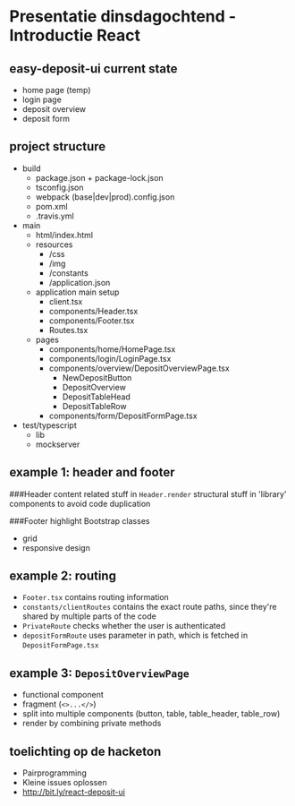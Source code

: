 Presentatie dinsdagochtend - Introductie React
==============================================


easy-deposit-ui current state
-----------------------------
* home page (temp)
* login page
* deposit overview
* deposit form


project structure
-----------------
* build
    * package.json + package-lock.json
    * tsconfig.json
    * webpack (base|dev|prod).config.json
    * pom.xml
    * .travis.yml
* main
    * html/index.html
    * resources
        * /css
        * /img
        * /constants
        * /application.json
    * application main setup
        * client.tsx
        * components/Header.tsx
        * components/Footer.tsx
        * Routes.tsx
    * pages
        * components/home/HomePage.tsx
        * components/login/LoginPage.tsx
        * components/overview/DepositOverviewPage.tsx
            * NewDepositButton
            * DepositOverview
            * DepositTableHead
            * DepositTableRow
        * components/form/DepositFormPage.tsx
* test/typescript
    * lib
    * mockserver


example 1: header and footer
----------------------------

###Header
content related stuff in `Header.render`
structural stuff in 'library' components to avoid code duplication

###Footer
highlight Bootstrap classes

* grid
* responsive design


example 2: routing
------------------

* `Footer.tsx` contains routing information
* `constants/clientRoutes` contains the exact route paths, since they're shared by multiple parts of the code
* `PrivateRoute` checks whether the user is authenticated
* `depositFormRoute` uses parameter in path, which is fetched in `DepositFormPage.tsx`


example 3: `DepositOverviewPage`
--------------------------------

* functional component
* fragment (`<>...</>`)
* split into multiple components (button, table, table_header, table_row)
* render by combining private methods


toelichting op de hacketon
--------------------------

* Pairprogramming
* Kleine issues oplossen
* http://bit.ly/react-deposit-ui
